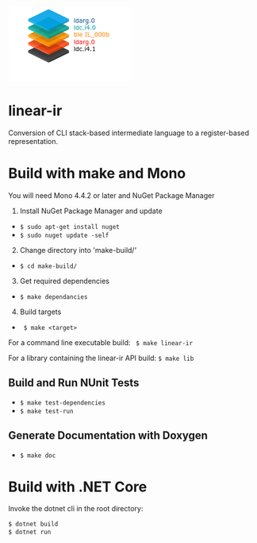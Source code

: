 ![logo](/stack-logo.png?raw=true)
# linear-ir
Conversion of CLI stack-based intermediate language to a register-based representation.

# Build with make and Mono
You will need Mono 4.4.2 or later and NuGet Package Manager
1. Install NuGet Package Manager and update
* ``` $ sudo apt-get install nuget ```
* ``` $ sudo nuget update -self ```
2. Change directory into 'make-build/'
* ``` $ cd make-build/ ```
3. Get required dependencies
* ``` $ make dependancies ```
4. Build targets
* ``` $ make <target>```

For a command line executable build: ``` $ make linear-ir```

For a library containing the linear-ir API build: ``` $ make lib ```

## Build and Run NUnit Tests
* ``` $ make test-dependencies ```
* ``` $ make test-run ```
## Generate Documentation with Doxygen
* ``` $ make doc ```

# Build with .NET Core
Invoke the dotnet cli in the root directory:
```
$ dotnet build
$ dotnet run
```

